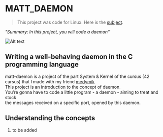 # MATT_DAEMON

> This project was code for Linux. Here is the [subject][1].
>

*"Summary: In this project, you will code a daemon"*

![Alt text](https://github.com/Pyt45/matt-daemon/blob/main/matt-daemon.png)

## Writing a well-behaving daemon in the C programming language
matt-daemon is a project of the part System & Kernel of the cursus (42 cursus) that I made with my friend [medymik][2]<br/>
This project is an introduction to the concept of daemon.<br/>
You’re gonna have to code a little program - a daemon - aiming to treat and stock<br/>
the messages received on a specific port, opened by this daemon.<br/>

## Understanding the concepts
1. to be added

[1]: https://github.com/Pyt45/matt-daemon/blob/main/assets/matt-daemon.pdf
[2]: https://github.com/medymik